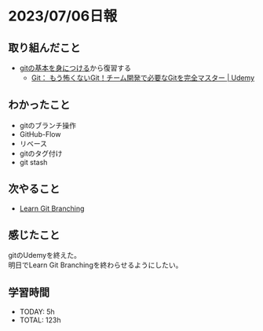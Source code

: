 # 2023/07/06日報
## 取り組んだこと
- [gitの基本を身につける](https://github.com/happiness-chain/practice/blob/main/005.1_github/001_git%E3%81%AE%E5%9F%BA%E6%9C%AC%E3%82%92%E8%BA%AB%E3%81%AB%E7%9D%80%E3%81%91%E3%82%8B.md)から復習する
  - [Git： もう怖くないGit！チーム開発で必要なGitを完全マスター \| Udemy](https://www.udemy.com/course/unscared_git/)

## わかったこと
- gitのブランチ操作
- GitHub-Flow
- リベース
- gitのタグ付け
- git stash
## 次やること
- [Learn Git Branching](https://learngitbranching.js.org/?locale=ja)

## 感じたこと
gitのUdemyを終えた。  
明日でLearn Git Branchingを終わらせるようにしたい。

## 学習時間
- TODAY: 5h
- TOTAL: 123h
